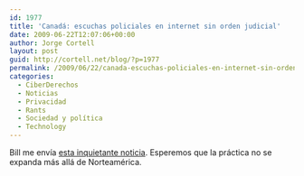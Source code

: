 ```yaml
---
id: 1977
title: 'Canadá: escuchas policiales en internet sin orden judicial'
date: 2009-06-22T12:07:06+00:00
author: Jorge Cortell
layout: post
guid: http://cortell.net/blog/?p=1977
permalink: /2009/06/22/canada-escuchas-policiales-en-internet-sin-orden-judicial/
categories:
  - CiberDerechos
  - Noticias
  - Privacidad
  - Rants
  - Sociedad y polí­tica
  - Technology
---
```

Bill me envía <a title="http://www.news1130.com/more.jsp?content=20090617_213536_8084" href="http://www.news1130.com/more.jsp?content=20090617_213536_8084" target="_blank">esta inquietante noticia</a>. Esperemos que la práctica no se expanda más allá de Norteamérica.